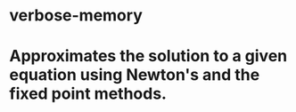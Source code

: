 # verbose-memory
# Approximates the solution to a given equation using Newton's and the fixed point methods.
